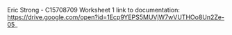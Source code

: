 Eric Strong - C15708709
Worksheet 1
link to documentation: 
https://drive.google.com/open?id=1Ecp9YEPS5MUVjW7wVUTHOo8Un2Ze-05_